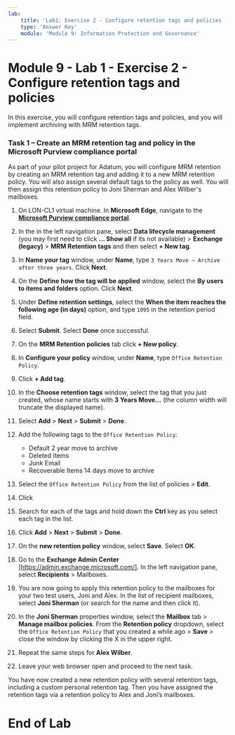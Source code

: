 ```yaml
---
lab:
    title: 'Lab1: Exercise 2 - Configure retention tags and policies   '
    type: 'Answer Key'
    module: 'Module 9: Information Protection and Governance'
---
```


# Module 9 - Lab 1 - Exercise 2 - Configure retention tags and policies  

In this exercise, you will configure retention tags and policies, and you will implement archiving with MRM retention tags. 


### Task 1 – Create an MRM retention tag and policy in the Microsoft Purview compliance portal

As part of your pilot project for Adatum, you will configure MRM retention by creating an MRM retention tag and adding it to a new MRM retention policy. You will also assign several default tags to the policy as well. You will then assign this retention policy to Joni Sherman and Alex Wilber's mailboxes.

1. On LON-CL1 virtual machine. In **Microsoft Edge**, navigate to the [**Microsoft Purview compliance portal**](https://compliance.microsoft.com/).

1. In the in the left navigation pane, select **Data lifecycle management** (you may first need to click **… Show all** if its not available) > **Exchange (legacy)** > **MRM Retention tags** and then select **+ New tag**.

1. In **Name your tag** window, under **Name**, type `3 Years Move – Archive after three years`. Click **Next**.

1. On the **Define how the tag will be applied** window, select the **By users to items and folders** option. Click **Next**.

1. Under **Define retention settings**, select the **When the item reaches the following age (in days)** option, and type `1095` in the retention period field.

1. Select **Submit**.  Select **Done** once successful.

1. On the **MRM Retention policies** tab click **+ New policy**. 

1. In **Configure your policy** window, under **Name**, type `Office Retention Policy`.

1. Click **+ Add tag**.

1. In the **Choose retention tags** window, select the tag that you just created, whose name starts with **3 Years Move...** (the column width will truncate the displayed name).

1. Select **Add** > **Next** > **Submit** > **Done**.

1. Add the following tags to the `Office Retention Policy`:
	- Default 2 year move to archive
	- Deleted Items
	- Junk Email
	- Recoverable Items 14 days move to archive

1. Select the `Office Retention Policy` from the list of policies > **Edit**.
1. Click
1. Search for each of the tags and hold down the **Ctrl** key as you select each tag in the list.
1. Click **Add** > **Next** > **Submit** > **Done**. 

1. On the **new retention policy** window, select **Save**.  Select **OK**.

1. Go to the **Exchange Admin Center** [https://admin.exchange.microsoft.com/]. In the left navigation pane, select **Recipients** > Mailboxes.

1. You are now going to apply this retention policy to the mailboxes for your two test users, Joni and Alex. In the list of recipient mailboxes, select **Joni Sherman** (or search for the name and then click it).

1. In the **Joni Sherman** properties window, select the **Mailbox** tab > **Manage mailbox policies**. From the **Retention policy** dropdown, select the `Office Retention Policy` that you created a while ago > **Save** > close the window by clicking the X in the upper right.
1. Repeat the same steps for **Alex Wilber**.

1. Leave your web browser open and proceed to the next task.

You have now created a new retention policy with several retention tags, including a custom personal retention tag. Then you have assigned the retention tags via a retention policy to Alex and Joni’s mailboxes.

 # End of Lab